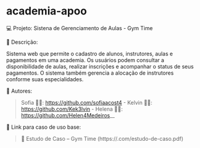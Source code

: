 # academia-apoo

💻 Projeto:
Sistena de Gerenciamento de Aulas -  Gym Time

📝 Descrição:

Sistema web que permite o cadastro de alunos, instrutores, aulas e pagamentos em uma academia. Os usuários podem consultar a disponibilidade de aulas, realizar inscrições e acompanhar o status de seus pagamentos. O sistema também gerencia a alocação de instrutores conforme suas especialidades.

👥 Autores: 
> Sofia 👩‍💻: https://github.com/sofiaacost4 -
> Kelvin 👨‍💻: https://github.com/Kek3lvin -
> Helena 👩‍💻: https://github.com/Helen4Medeiros__

🔗 Link para caso de uso base:
> 📄 Estudo de Caso – Gym Time (https://.com/estudo-de-caso.pdf)
 
